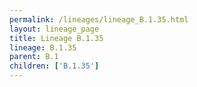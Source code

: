 ```yaml
---
permalink: /lineages/lineage_B.1.35.html
layout: lineage_page
title: Lineage B.1.35
lineage: B.1.35
parent: B.1
children: ['B.1.35']
---
```

